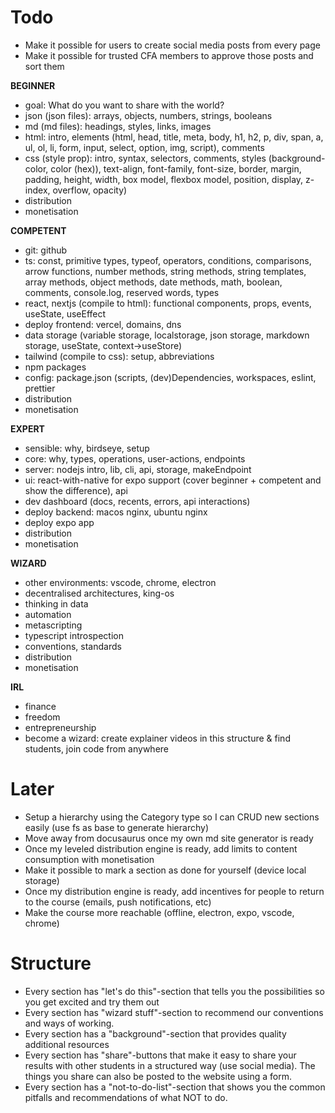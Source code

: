# Todo

- Make it possible for users to create social media posts from every page
- Make it possible for trusted CFA members to approve those posts and sort them

**BEGINNER**

- goal: What do you want to share with the world?
- json (json files): arrays, objects, numbers, strings, booleans
- md (md files): headings, styles, links, images
- html: intro, elements (html, head, title, meta, body, h1, h2, p, div, span, a, ul, ol, li, form, input, select, option, img, script), comments
- css (style prop): intro, syntax, selectors, comments, styles (background-color, color (hex)), text-align, font-family, font-size, border, margin, padding, height, width, box model, flexbox model, position, display, z-index, overflow, opacity)
- distribution
- monetisation

**COMPETENT**

- git: github
- ts: const, primitive types, typeof, operators, conditions, comparisons, arrow functions, number methods, string methods, string templates, array methods, object methods, date methods, math, boolean, comments, console.log, reserved words, types
- react, nextjs (compile to html): functional components, props, events, useState, useEffect
- deploy frontend: vercel, domains, dns
- data storage (variable storage, localstorage, json storage, markdown storage, useState, context->useStore)
- tailwind (compile to css): setup, abbreviations
- npm packages
- config: package.json (scripts, (dev)Dependencies, workspaces, eslint, prettier
- distribution
- monetisation

**EXPERT**

- sensible: why, birdseye, setup
- core: why, types, operations, user-actions, endpoints
- server: nodejs intro, lib, cli, api, storage, makeEndpoint
- ui: react-with-native for expo support (cover beginner + competent and show the difference), api
- dev dashboard (docs, recents, errors, api interactions)
- deploy backend: macos nginx, ubuntu nginx
- deploy expo app
- distribution
- monetisation

**WIZARD**

- other environments: vscode, chrome, electron
- decentralised architectures, king-os
- thinking in data
- automation
- metascripting
- typescript introspection
- conventions, standards
- distribution
- monetisation

**IRL**

- finance
- freedom
- entrepreneurship
- become a wizard: create explainer videos in this structure & find students, join code from anywhere

# Later

- Setup a hierarchy using the Category type so I can CRUD new sections easily (use fs as base to generate hierarchy)
- Move away from docusaurus once my own md site generator is ready
- Once my leveled distribution engine is ready, add limits to content consumption with monetisation
- Make it possible to mark a section as done for yourself (device local storage)
- Once my distribution engine is ready, add incentives for people to return to the course (emails, push notifications, etc)
- Make the course more reachable (offline, electron, expo, vscode, chrome)

# Structure

- Every section has "let's do this"-section that tells you the possibilities so you get excited and try them out
- Every section has "wizard stuff"-section to recommend our conventions and ways of working.
- Every section has a "background"-section that provides quality additional resources
- Every section has "share"-buttons that make it easy to share your results with other students in a structured way (use social media). The things you share can also be posted to the website using a form.
- Every section has a "not-to-do-list"-section that shows you the common pitfalls and recommendations of what NOT to do.
